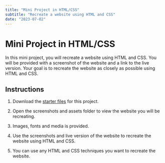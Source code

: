 ```yaml
---
title: "Mini Project in HTML/CSS"
subtitle: "Recreate a website using HTML and CSS"
date: "2023-07-02"
---
```




# Mini Project in HTML/CSS

In this mini project, you will recreate a website using HTML and CSS. You will be provided with a screenshot of the website and a link to the live version. Your goal is to recreate the website as closely as possible using HTML and CSS.

## Instructions

1. Download the [starter files](https://drive.google.com/file/d/1EQScOQ03ktF6404HqDPSFux0vuJEUDQ5/view?usp=sharing) for this project.

2. Open the screenshots and assets folder to view the website you will be recreating.

3. Images, fonts and media is provided.

4. Use the screenshots and live version of the website to recreate the website using HTML and CSS.

5. You can use any HTML and CSS techniques you want to recreate the website.



